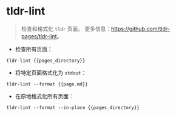 # tldr-lint

> 检查和格式化 `tldr` 页面。
> 更多信息：<https://github.com/tldr-pages/tldr-lint>。

- 检查所有页面：

`tldr-lint {{pages_directory}}`

- 将特定页面格式化为 `stdout`：

`tldr-lint --format {{page.md}}`

- 在原地格式化所有页面：

`tldr-lint --format --in-place {{pages_directory}}`